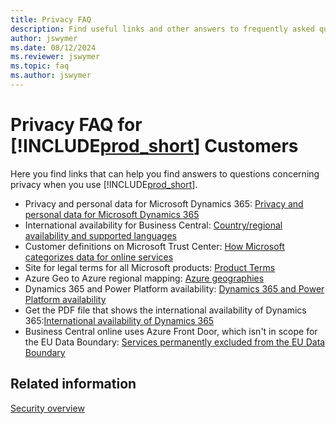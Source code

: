 ```yaml
---
title: Privacy FAQ
description: Find useful links and other answers to frequently asked questions about privacy in Dynamics 365 Business Central.
author: jswymer
ms.date: 08/12/2024
ms.reviewer: jswymer
ms.topic: faq
ms.author: jswymer
---
```


# Privacy FAQ for [!INCLUDE[prod_short](../developer/includes/prod_short.md)] Customers 

Here you find links that can help you find answers to questions concerning privacy when you use [!INCLUDE[prod_short](../developer/includes/prod_short.md)].

<!--Please check this link for matters relating to customer content(https://microsoft.sharepoint.com/teams/CAI-Privacy/SitePages/C+AI-Data-Sharing-Process.aspx)-->
- Privacy and personal data for Microsoft Dynamics 365: [Privacy and personal data for Microsoft Dynamics 365](/dynamics365/get-started/privacy/)
- International availability for Business Central: [Country/regional availability and supported languages](../compliance/apptest-countries-and-translations.md)  
- Customer definitions on Microsoft Trust Center: [How Microsoft categorizes data for online services](https://www.microsoft.com/trust-center/privacy/customer-data-definitions)
- Site for legal terms for all Microsoft products: [Product Terms](https://go.microsoft.com/fwlink/?LinkId=2173816)
- Azure Geo to Azure regional mapping: [Azure geographies](https://azure.microsoft.com/global-infrastructure/geographies/)
- Dynamics 365 and Power Platform availability: [Dynamics 365 and Power Platform availability](https://dynamics.microsoft.com/geographic-availability/)
- Get the PDF file that shows the international availability of Dynamics 365:[International availability of Dynamics 365](/dynamics365/get-started/availability)
- Business Central online uses Azure Front Door, which isn't in scope for the EU Data Boundary: [Services permanently excluded from the EU Data Boundary](/privacy/eudb/eu-data-boundary-permanent-transfers-from-services)

## Related information

[Security overview](security-and-protection.md)
